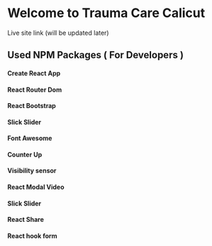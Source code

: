# Welcome to Trauma Care Calicut

Live site link (will be updated later)

## Used NPM Packages ( For Developers )
#### Create React App
#### React Router Dom
#### React Bootstrap
#### Slick Slider
#### Font Awesome
#### Counter Up
#### Visibility sensor
#### React Modal Video
#### Slick Slider
#### React Share
#### React hook form